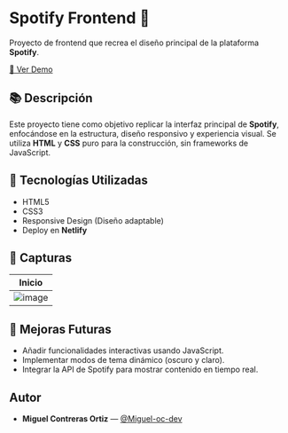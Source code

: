# Spotify Frontend 🎵

Proyecto de frontend que recrea el diseño principal de la plataforma **Spotify**.

[🔗 Ver Demo](https://spotify-front.netlify.app/)

## 📚 Descripción

Este proyecto tiene como objetivo replicar la interfaz principal de **Spotify**, enfocándose en la estructura, diseño responsivo y experiencia visual. Se utiliza **HTML** y **CSS** puro para la construcción, sin frameworks de JavaScript.

## 🚀 Tecnologías Utilizadas

- HTML5
- CSS3
- Responsive Design (Diseño adaptable)
- Deploy en **Netlify**

## 📸 Capturas

| Inicio |
|:------:|
| ![image](https://github.com/user-attachments/assets/3f23bef5-39ea-4877-a7a9-77b509fa6078) |

## 🔮 Mejoras Futuras

- Añadir funcionalidades interactivas usando JavaScript.
- Implementar modos de tema dinámico (oscuro y claro).
- Integrar la API de Spotify para mostrar contenido en tiempo real.

## Autor

- **Miguel Contreras Ortiz** — [@Miguel-oc-dev](https://github.com/Miguel-oc-dev)

